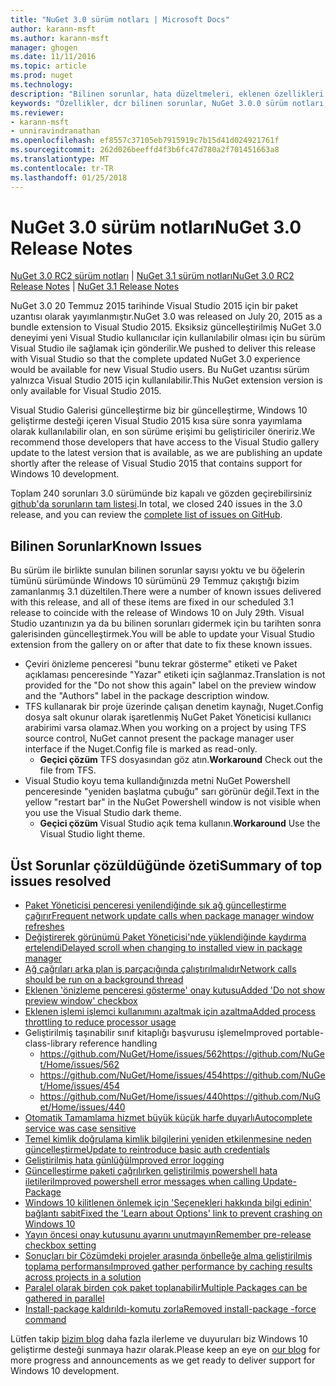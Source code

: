 ```yaml
---
title: "NuGet 3.0 sürüm notları | Microsoft Docs"
author: karann-msft
ms.author: karann-msft
manager: ghogen
ms.date: 11/11/2016
ms.topic: article
ms.prod: nuget
ms.technology: 
description: "Bilinen sorunlar, hata düzeltmeleri, eklenen özellikleri ve dcr NuGet 3.0.0 dahil etmek için sürüm notları."
keywords: "Özellikler, dcr bilinen sorunlar, NuGet 3.0.0 sürüm notları, hata düzeltmeleri eklendi"
ms.reviewer:
- karann-msft
- unniravindranathan
ms.openlocfilehash: ef8557c37105eb7915919c7b15d41d024921761f
ms.sourcegitcommit: 262d026beeffd4f3b6fc47d780a2f701451663a8
ms.translationtype: MT
ms.contentlocale: tr-TR
ms.lasthandoff: 01/25/2018
---
```

# <a name="nuget-30-release-notes"></a><span data-ttu-id="8a5e3-104">NuGet 3.0 sürüm notları</span><span class="sxs-lookup"><span data-stu-id="8a5e3-104">NuGet 3.0 Release Notes</span></span>

<span data-ttu-id="8a5e3-105">[NuGet 3.0 RC2 sürüm notları](../release-notes/nuget-3.0-RC2.md) | [NuGet 3.1 sürüm notları](../release-notes/nuget-3.1.md)</span><span class="sxs-lookup"><span data-stu-id="8a5e3-105">[NuGet 3.0 RC2 Release Notes](../release-notes/nuget-3.0-RC2.md) | [NuGet 3.1 Release Notes](../release-notes/nuget-3.1.md)</span></span>

<span data-ttu-id="8a5e3-106">NuGet 3.0 20 Temmuz 2015 tarihinde Visual Studio 2015 için bir paket uzantısı olarak yayımlanmıştır.</span><span class="sxs-lookup"><span data-stu-id="8a5e3-106">NuGet 3.0 was released on July 20, 2015 as a bundle extension to Visual Studio 2015.</span></span> <span data-ttu-id="8a5e3-107">Eksiksiz güncelleştirilmiş NuGet 3.0 deneyimi yeni Visual Studio kullanıcılar için kullanılabilir olması için bu sürüm Visual Studio ile sağlamak için gönderilir.</span><span class="sxs-lookup"><span data-stu-id="8a5e3-107">We pushed to deliver this release with Visual Studio so that the complete updated NuGet 3.0 experience would be available for new Visual Studio users.</span></span> <span data-ttu-id="8a5e3-108">Bu NuGet uzantısı sürüm yalnızca Visual Studio 2015 için kullanılabilir.</span><span class="sxs-lookup"><span data-stu-id="8a5e3-108">This NuGet extension version is only available for Visual Studio 2015.</span></span>

<span data-ttu-id="8a5e3-109">Visual Studio Galerisi güncelleştirme biz bir güncelleştirme, Windows 10 geliştirme desteği içeren Visual Studio 2015 kısa süre sonra yayımlama olarak kullanılabilir olan, en son sürüme erişimi bu geliştiriciler öneririz.</span><span class="sxs-lookup"><span data-stu-id="8a5e3-109">We recommend those developers that have access to the Visual Studio gallery update to the latest version that is available, as we are publishing an update shortly after the release of Visual Studio 2015 that contains support for Windows 10 development.</span></span>

<span data-ttu-id="8a5e3-110">Toplam 240 sorunları 3.0 sürümünde biz kapalı ve gözden geçirebilirsiniz [github'da sorunların tam listesi](https://github.com/NuGet/Home/issues?q=milestone%3A3.0.0-RTM+is%3Aclosed).</span><span class="sxs-lookup"><span data-stu-id="8a5e3-110">In total, we closed 240 issues in the 3.0 release, and you can review the [complete list of issues on GitHub](https://github.com/NuGet/Home/issues?q=milestone%3A3.0.0-RTM+is%3Aclosed).</span></span>

## <a name="known-issues"></a><span data-ttu-id="8a5e3-111">Bilinen Sorunlar</span><span class="sxs-lookup"><span data-stu-id="8a5e3-111">Known Issues</span></span>

<span data-ttu-id="8a5e3-112">Bu sürüm ile birlikte sunulan bilinen sorunlar sayısı yoktu ve bu öğelerin tümünü sürümünde Windows 10 sürümünü 29 Temmuz çakıştığı bizim zamanlanmış 3.1 düzeltilen.</span><span class="sxs-lookup"><span data-stu-id="8a5e3-112">There were a number of known issues delivered with this release, and all of these items are fixed in our scheduled 3.1 release to coincide with the release of Windows 10 on July 29th.</span></span>  <span data-ttu-id="8a5e3-113">Visual Studio uzantınızın ya da bu bilinen sorunları gidermek için bu tarihten sonra galerisinden güncelleştirmek.</span><span class="sxs-lookup"><span data-stu-id="8a5e3-113">You will be able to update your Visual Studio extension from the gallery on or after that date to fix these known issues.</span></span>

*  <span data-ttu-id="8a5e3-114">Çeviri önizleme penceresi "bunu tekrar gösterme" etiketi ve Paket açıklaması penceresinde "Yazar" etiketi için sağlanmaz.</span><span class="sxs-lookup"><span data-stu-id="8a5e3-114">Translation is not provided for the "Do not show this again" label on the preview window and the "Authors" label in the package description window.</span></span>
*  <span data-ttu-id="8a5e3-115">TFS kullanarak bir proje üzerinde çalışan denetim kaynağı, Nuget.Config dosya salt okunur olarak işaretlenmiş NuGet Paket Yöneticisi kullanıcı arabirimi varsa olamaz.</span><span class="sxs-lookup"><span data-stu-id="8a5e3-115">When you working on a project by using TFS source control, NuGet cannot present the package manager user interface if the Nuget.Config file is marked as read-only.</span></span>
   * <span data-ttu-id="8a5e3-116">**Geçici çözüm** TFS dosyasından göz atın.</span><span class="sxs-lookup"><span data-stu-id="8a5e3-116">**Workaround** Check out the file from TFS.</span></span>
*  <span data-ttu-id="8a5e3-117">Visual Studio koyu tema kullandığınızda metni NuGet Powershell penceresinde "yeniden başlatma çubuğu" sarı görünür değil.</span><span class="sxs-lookup"><span data-stu-id="8a5e3-117">Text in the yellow "restart bar" in the NuGet Powershell window is not visible when you use the Visual Studio dark theme.</span></span>
   * <span data-ttu-id="8a5e3-118">**Geçici çözüm** Visual Studio açık tema kullanın.</span><span class="sxs-lookup"><span data-stu-id="8a5e3-118">**Workaround** Use the Visual Studio light theme.</span></span>


## <a name="summary-of-top-issues-resolved"></a><span data-ttu-id="8a5e3-119">Üst Sorunlar çözüldüğünde özeti</span><span class="sxs-lookup"><span data-stu-id="8a5e3-119">Summary of top issues resolved</span></span>

* [<span data-ttu-id="8a5e3-120">Paket Yöneticisi penceresi yenilendiğinde sık ağ güncelleştirme çağırır</span><span class="sxs-lookup"><span data-stu-id="8a5e3-120">Frequent network update calls when package manager window refreshes</span></span>](https://github.com/NuGet/Home/issues/515)
* [<span data-ttu-id="8a5e3-121">Değiştirerek görünümü Paket Yöneticisi'nde yüklendiğinde kaydırma ertelendi</span><span class="sxs-lookup"><span data-stu-id="8a5e3-121">Delayed scroll when changing to installed view in package manager</span></span>](https://github.com/NuGet/Home/issues/519)
* [<span data-ttu-id="8a5e3-122">Ağ çağrıları arka plan iş parçacığında çalıştırılmalıdır</span><span class="sxs-lookup"><span data-stu-id="8a5e3-122">Network calls should be run on a background thread</span></span>](https://github.com/NuGet/Home/issues/516)
* [<span data-ttu-id="8a5e3-123">Eklenen 'önizleme penceresi gösterme' onay kutusu</span><span class="sxs-lookup"><span data-stu-id="8a5e3-123">Added 'Do not show preview window' checkbox</span></span>](https://github.com/NuGet/Home/issues/566)
* [<span data-ttu-id="8a5e3-124">Eklenen işlemi işlemci kullanımını azaltmak için azaltma</span><span class="sxs-lookup"><span data-stu-id="8a5e3-124">Added process throttling to reduce processor usage</span></span>](https://github.com/NuGet/Home/issues/356)
* <span data-ttu-id="8a5e3-125">Geliştirilmiş taşınabilir sınıf kitaplığı başvurusu işleme</span><span class="sxs-lookup"><span data-stu-id="8a5e3-125">Improved portable-class-library reference handling</span></span>
    * [<span data-ttu-id="8a5e3-126">https://github.com/NuGet/Home/issues/562</span><span class="sxs-lookup"><span data-stu-id="8a5e3-126">https://github.com/NuGet/Home/issues/562</span></span>](https://github.com/NuGet/Home/issues/562)
    * [<span data-ttu-id="8a5e3-127">https://github.com/NuGet/Home/issues/454</span><span class="sxs-lookup"><span data-stu-id="8a5e3-127">https://github.com/NuGet/Home/issues/454</span></span>](https://github.com/NuGet/Home/issues/454)
    * [<span data-ttu-id="8a5e3-128">https://github.com/NuGet/Home/issues/440</span><span class="sxs-lookup"><span data-stu-id="8a5e3-128">https://github.com/NuGet/Home/issues/440</span></span>](https://github.com/NuGet/Home/issues/440)
* [<span data-ttu-id="8a5e3-129">Otomatik Tamamlama hizmet büyük küçük harfe duyarlı</span><span class="sxs-lookup"><span data-stu-id="8a5e3-129">Autocomplete service was case sensitive</span></span>](https://github.com/NuGet/Home/issues/198)
* [<span data-ttu-id="8a5e3-130">Temel kimlik doğrulama kimlik bilgilerini yeniden etkilenmesine neden güncelleştirme</span><span class="sxs-lookup"><span data-stu-id="8a5e3-130">Update to reintroduce basic auth credentials</span></span>](https://github.com/NuGet/Home/issues/456)
* [<span data-ttu-id="8a5e3-131">Geliştirilmiş hata günlüğü</span><span class="sxs-lookup"><span data-stu-id="8a5e3-131">Improved error logging</span></span>](https://github.com/NuGet/Home/issues/407)
* [<span data-ttu-id="8a5e3-132">Güncelleştirme paketi çağrılırken geliştirilmiş powershell hata iletileri</span><span class="sxs-lookup"><span data-stu-id="8a5e3-132">Improved powershell error messages when calling Update-Package</span></span>](https://github.com/NuGet/Home/issues/5)
* [<span data-ttu-id="8a5e3-133">Windows 10 kilitlenen önlemek için 'Seçenekleri hakkında bilgi edinin' bağlantı sabit</span><span class="sxs-lookup"><span data-stu-id="8a5e3-133">Fixed the 'Learn about Options' link to prevent crashing on Windows 10</span></span>](https://github.com/NuGet/Home/issues/822)
* [<span data-ttu-id="8a5e3-134">Yayın öncesi onay kutusunu ayarını unutmayın</span><span class="sxs-lookup"><span data-stu-id="8a5e3-134">Remember pre-release checkbox setting</span></span>](https://github.com/NuGet/Home/issues/732)
* [<span data-ttu-id="8a5e3-135">Sonuçları bir Çözümdeki projeler arasında önbelleğe alma geliştirilmiş toplama performansı</span><span class="sxs-lookup"><span data-stu-id="8a5e3-135">Improved gather performance by caching results across projects in a solution</span></span>](https://github.com/NuGet/Home/issues/721)
* [<span data-ttu-id="8a5e3-136">Paralel olarak birden çok paket toplanabilir</span><span class="sxs-lookup"><span data-stu-id="8a5e3-136">Multiple Packages can be gathered in parallel</span></span>](https://github.com/NuGet/Home/issues/713)
* [<span data-ttu-id="8a5e3-137">Install-package kaldırıldı-komutu zorla</span><span class="sxs-lookup"><span data-stu-id="8a5e3-137">Removed install-package -force command</span></span>](https://github.com/NuGet/Home/issues/697)

<span data-ttu-id="8a5e3-138">Lütfen takip [bizim blog](http://blog.nuget.org) daha fazla ilerleme ve duyuruları biz Windows 10 geliştirme desteği sunmaya hazır olarak.</span><span class="sxs-lookup"><span data-stu-id="8a5e3-138">Please keep an eye on [our blog](http://blog.nuget.org) for more progress and announcements as we get ready to deliver support for Windows 10 development.</span></span>